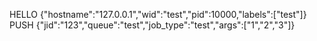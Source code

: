 HELLO {"hostname":"127.0.0.1","wid":"test","pid":10000,"labels":["test"]}
PUSH {"jid":"123","queue":"test","job_type":"test","args":["1","2","3"]}
